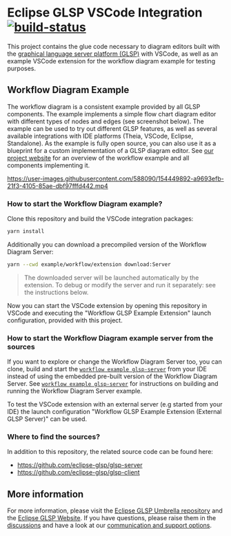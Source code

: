 # Eclipse GLSP VSCode Integration [![build-status](https://img.shields.io/jenkins/build?jobUrl=https%3A%2F%2Fci.eclipse.org%2Fglsp%2Fjob%2Feclipse-glsp%2Fjob%2Fglsp-vscode-integration%2Fjob%2Fmaster%2F)](https://ci.eclipse.org/glsp/job/eclipse-glsp/job/glsp-vscode-integration/job/master)

This project contains the glue code necessary to diagram editors built with the [graphical language server platform (GLSP)](https://github.com/eclipse-glsp/glsp) with VSCode, as well as an example VSCode extension for the workflow diagram example for testing purposes.

## Workflow Diagram Example

The workflow diagram is a consistent example provided by all GLSP components.
The example implements a simple flow chart diagram editor with different types of nodes and edges (see screenshot below).
The example can be used to try out different GLSP features, as well as several available integrations with IDE platforms (Theia, VSCode, Eclipse, Standalone).
As the example is fully open source, you can also use it as a blueprint for a custom implementation of a GLSP diagram editor.
See [our project website](https://www.eclipse.org/glsp/documentation/#workflowoverview) for an overview of the workflow example and all components implementing it.

https://user-images.githubusercontent.com/588090/154449892-a9693efb-21f3-4105-85ae-dbf97fffd442.mp4

### How to start the Workflow Diagram example?

Clone this repository and build the VSCode integration packages:

```bash
yarn install
```

Additionally you can download a precompiled version of the Workflow Diagram Server:

```bash
yarn --cwd example/workflow/extension download:Server
```

> The downloaded server will be launched automatically by the extension. To debug or modify the server and run it separately: see the instructions below.

Now you can start the VSCode extension by opening this repository in VSCode and executing the "Workflow GLSP Example Extension" launch configuration, provided with this project.

### How to start the Workflow Diagram example server from the sources

If you want to explore or change the Workflow Diagram Server too, you can clone, build and start the [`workflow example glsp-server`](https://github.com/eclipse-glsp/glsp-server#workflow-diagram-example) from your IDE instead of using the embedded pre-built version of the Workflow Diagram Server.
See [`workflow example glsp-server`](https://github.com/eclipse-glsp/glsp-server#workflow-diagram-example) for instructions on building and running the Workflow Diagram Server example.

To test the VSCode extension with an external server (e.g started from your IDE) the launch configuration "Workflow GLSP Example Extension (External GLSP Server)" can be used.

### Where to find the sources?

In addition to this repository, the related source code can be found here:

-   <https://github.com/eclipse-glsp/glsp-server>
-   <https://github.com/eclipse-glsp/glsp-client>

## More information

For more information, please visit the [Eclipse GLSP Umbrella repository](https://github.com/eclipse-glsp/glsp) and the [Eclipse GLSP Website](https://www.eclipse.org/glsp/).
If you have questions, please raise them in the [discussions](https://github.com/eclipse-glsp/glsp/discussions) and have a look at our [communication and support options](https://www.eclipse.org/glsp/contact/).
